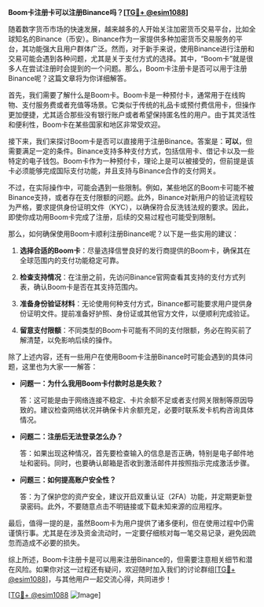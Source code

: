 **Boom卡注册卡可以注册Binance吗？[[TG💪+ @esim1088](https://t.me/s/esim1088)]**

随着数字货币市场的快速发展，越来越多的人开始关注加密货币交易平台，比如全球知名的Binance（币安）。Binance作为一家提供多种加密货币交易服务的平台，其功能强大且用户群体广泛。然而，对于新手来说，使用Binance进行注册和交易可能会遇到各种问题，尤其是关于支付方式的选择。其中，“Boom卡”就是很多人在尝试注册时会提到的一个问题。那么，Boom卡注册卡是否可以用于注册Binance呢？这篇文章将为你详细解答。

首先，我们需要了解什么是Boom卡。Boom卡是一种预付卡，通常用于在线购物、支付服务费或者充值等场景。它类似于传统的礼品卡或预付费信用卡，但操作更加便捷，尤其适合那些没有银行账户或者希望保持匿名性的用户。由于其灵活性和便利性，Boom卡在某些国家和地区非常受欢迎。

接下来，我们来探讨Boom卡是否可以直接用于注册Binance。答案是：**可以**，但需要满足一定的条件。Binance支持多种支付方式，包括信用卡、借记卡以及一些特定的电子钱包。Boom卡作为一种预付卡，理论上是可以被接受的，但前提是该卡必须能够完成国际支付功能，并且支持与Binance合作的支付网关。

不过，在实际操作中，可能会遇到一些限制。例如，某些地区的Boom卡可能不被Binance支持，或者存在支付限额的问题。此外，Binance对新用户的验证流程较为严格，要求提供身份证明文件（KYC），以确保符合反洗钱法规的要求。因此，即使你成功用Boom卡完成了注册，后续的交易过程也可能受到限制。

那么，如何确保使用Boom卡顺利注册Binance呢？以下是一些实用的建议：

1. **选择合适的Boom卡**：尽量选择信誉良好的发行商提供的Boom卡，确保其在全球范围内的支付功能稳定可靠。
   
2. **检查支持情况**：在注册之前，先访问Binance官网查看其支持的支付方式列表，确认Boom卡是否在其支持范围内。

3. **准备身份验证材料**：无论使用何种支付方式，Binance都可能要求用户提供身份证明文件。提前准备好护照、身份证或其他官方文件，以便顺利完成验证。

4. **留意支付限额**：不同类型的Boom卡可能有不同的支付限额，务必在购买前了解清楚，以免影响后续的操作。

除了上述内容，还有一些用户在使用Boom卡注册Binance时可能会遇到的具体问题，这里也为大家一一解答：

- **问题一：为什么我用Boom卡付款时总是失败？**
  
  答：这可能是由于网络连接不稳定、卡片余额不足或者支付网关限制等原因导致的。建议检查网络状况并确保卡片余额充足，必要时联系发卡机构咨询具体情况。

- **问题二：注册后无法登录怎么办？**
  
  答：如果出现这种情况，首先要检查输入的信息是否正确，特别是电子邮件地址和密码。同时，也要确认邮箱是否收到激活邮件并按照指示完成激活步骤。

- **问题三：如何提高账户安全性？**
  
  答：为了保护您的资产安全，建议开启双重认证（2FA）功能，并定期更新登录密码。此外，不要随意点击不明链接或下载未知来源的应用程序。

最后，值得一提的是，虽然Boom卡为用户提供了诸多便利，但在使用过程中仍需谨慎行事。尤其是在涉及资金流动时，一定要仔细核对每一笔交易记录，避免因疏忽而造成不必要的损失。

综上所述，Boom卡注册卡是可以用来注册Binance的，但需要注意相关细节和潜在风险。如果你对这一过程还有疑问，欢迎随时加入我们的讨论群组[[TG💪+ @esim1088](https://t.me/s/esim1088)]，与其他用户一起交流心得，共同进步！

[[TG💪+ @esim1088](https://t.me/s/esim1088) ![Image](https://i.postimg.cc/4NQfJmqS/Snipaste-2025-05-13-00-14-12.png)]